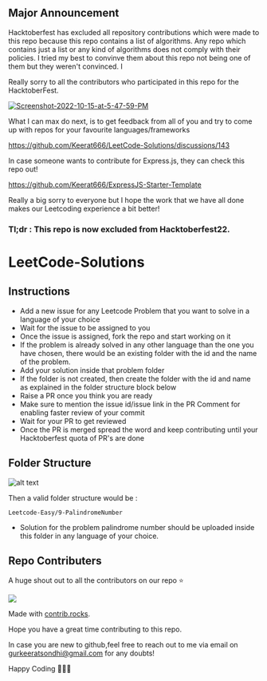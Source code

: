 ## Major Announcement 

Hacktoberfest has excluded all repository contributions which were made to this repo because this repo contains a list of algorithms. Any repo which contains just a list or any kind of algorithms does not comply with their policies. I tried my best to convinve them about this repo not being one of them but they weren't convinced. I 

Really sorry to all the contributors who participated in this repo for the HacktoberFest.

<a href="https://ibb.co/WvRCDKG"><img src="https://i.ibb.co/8gQkz8N/Screenshot-2022-10-15-at-5-47-59-PM.png" alt="Screenshot-2022-10-15-at-5-47-59-PM" border="0"></a>

What I can max do next, is to get feedback from all of you and try to come up with repos for your favourite languages/frameworks

https://github.com/Keerat666/LeetCode-Solutions/discussions/143

In case someone wants to contribute for Express.js, they can check this repo out!

https://github.com/Keerat666/ExpressJS-Starter-Template

Really a big sorry to everyone but I hope the work that we have all done makes our Leetcoding experience a bit better!

### Tl;dr : This repo is now excluded from Hacktoberfest22.

# LeetCode-Solutions


## Instructions

- Add a new issue for any Leetcode Problem that you want to solve in a language of your choice
- Wait for the issue to be assigned to you
- Once the issue is assigned, fork the repo and start working on it
- If the problem is already solved in any other language than the one you have chosen, there would be an existing folder with the id and the name of the problem.
- Add your solution inside that problem folder
- If the folder is not created, then create the folder with the id and name as explained in the folder structure block below
- Raise a PR once you think you are ready
- Make sure to mention the issue id/issue link in the PR Comment for enabling faster review of your commit
- Wait for your PR to get reviewed
- Once the PR is merged spread the word and keep contributing until your Hacktoberfest quota of PR's are done 


## Folder Structure

![alt text](https://i.ibb.co/dQSyD0J/Screenshot-2022-10-09-at-3-27-51-AM.png)

Then a valid folder structure would be : 

```
Leetcode-Easy/9-PalindromeNumber
```
- Solution for the problem palindrome number should be uploaded inside this folder in any language of your choice.


## Repo Contributers

A huge shout out to all the contributors on our repo ⭐️

<a href="https://github.com/keerat666/LeetCode-HacktoberFest22/graphs/contributors">
  <img src="https://contrib.rocks/image?repo=keerat666/LeetCode-HacktoberFest22" />
</a>

Made with [contrib.rocks](https://contrib.rocks).

Hope you have a great time contributing to this repo.

In case you are new to github,feel free to reach out to me via email on gurkeeratsondhi@gmail.com for any doubts!

Happy Coding 👨🏽‍💻

